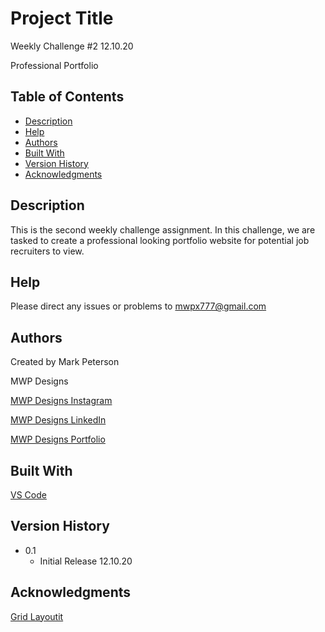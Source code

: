 # Project Title

Weekly Challenge #2 12.10.20

Professional Portfolio


## Table of Contents
- [Description](#description)
- [Help](#Help)
- [Authors](#Authors)
- [Built With](#Built-With)
- [Version History](#Version-History)
- [Acknowledgments](#Acknowledgments)

## Description

This is the second weekly challenge assignment.  In this challenge, we are tasked to create a professional looking portfolio website for potential job recruiters to view.

## Help

Please direct any issues or problems to mwpx777@gmail.com

## Authors

 Created by Mark Peterson

 MWP Designs

 [MWP Designs Instagram](https://instagram.com/mwp_designs)
 
 [MWP Designs LinkedIn](https://www.linkedin.com/in/mwpdesigns/)
 
 [MWP Designs Portfolio](https://mwpdigitaldesign.wixsite.com/portfolio)

## Built With

  [VS Code](https://code.visualstudio.com/)
	

## Version History

* 0.1
    * Initial Release 12.10.20


## Acknowledgments

[Grid Layoutit](https://grid.layoutit.com/)

